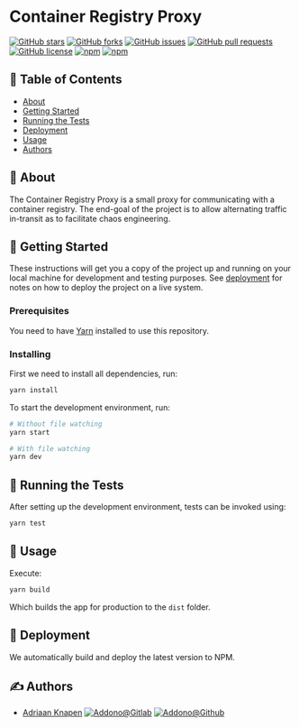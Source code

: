 # Container Registry Proxy

[![GitHub stars](https://img.shields.io/github/stars/Addono/container-registry-proxy?style=for-the-badge)](https://github.com/Addono/container-registry-proxy/stargazers)
[![GitHub forks](https://img.shields.io/github/forks/Addono/container-registry-proxy?style=for-the-badge)](https://github.com/Addono/container-registry-proxy/network)
[![GitHub issues](https://img.shields.io/github/issues/Addono/container-registry-proxy?style=for-the-badge)](https://github.com/Addono/container-registry-proxy/issues)
[![GitHub pull requests](https://img.shields.io/github/issues-pr/Addono/container-registry-proxy?style=for-the-badge)](https://github.com/Addono/container-registry-proxy/pulls)
[![GitHub license](https://img.shields.io/github/license/Addono/container-registry-proxy?style=for-the-badge)](https://github.com/Addono/container-registry-proxy/blob/master/LICENSE)
[![npm](https://img.shields.io/npm/dw/container-registry-proxy?style=for-the-badge)](https://www.npmjs.com/package/container-registry-proxy)
[![npm](https://img.shields.io/npm/v/container-registry-proxy?style=for-the-badge)](https://www.npmjs.com/package/container-registry-proxy)

## 📝 Table of Contents

- [About](#about)
- [Getting Started](#getting_started)
- [Running the Tests](#tests)
- [Deployment](#deployment)
- [Usage](#usage)
- [Authors](#authors)

## 🧐 About <a name = "about"></a>

The Container Registry Proxy is a small proxy for communicating with a container registry. The end-goal of the project is to allow alternating traffic in-transit as to facilitate chaos engineering.

## 🏁 Getting Started <a name = "getting_started"></a>

These instructions will get you a copy of the project up and running on your local machine for development and testing purposes. See [deployment](#deployment) for notes on how to deploy the project on a live system.

### Prerequisites

You need to have [Yarn](https://yarnpkg.com/en/docs/install) installed to use this repository.

### Installing

First we need to install all dependencies, run:

```bash
yarn install
```

To start the development environment, run:

```bash
# Without file watching
yarn start

# With file watching
yarn dev
```


## 🔧 Running the Tests <a name = "tests"></a>

After setting up the development environment, tests can be invoked using:

```bash
yarn test
```

## 🎈 Usage <a name="usage"></a>

Execute:

```bash
yarn build
```

Which builds the app for production to the `dist` folder.

## 🚀 Deployment <a name = "deployment"></a>

We automatically build and deploy the latest version to NPM.

## ✍️ Authors <a name = "authors"></a>

- [Adriaan Knapen](https://aknapen.nl) [![Addono@Gitlab](https://img.shields.io/badge/Gitlab-@Addono-orange?style=for-the-badge&logo=gitlab)](https://gitlab.com/Addono) [![Addono@Github](https://img.shields.io/badge/Github-@Addono-black?style=for-the-badge&logo=github)](https://github.com/Addono)
